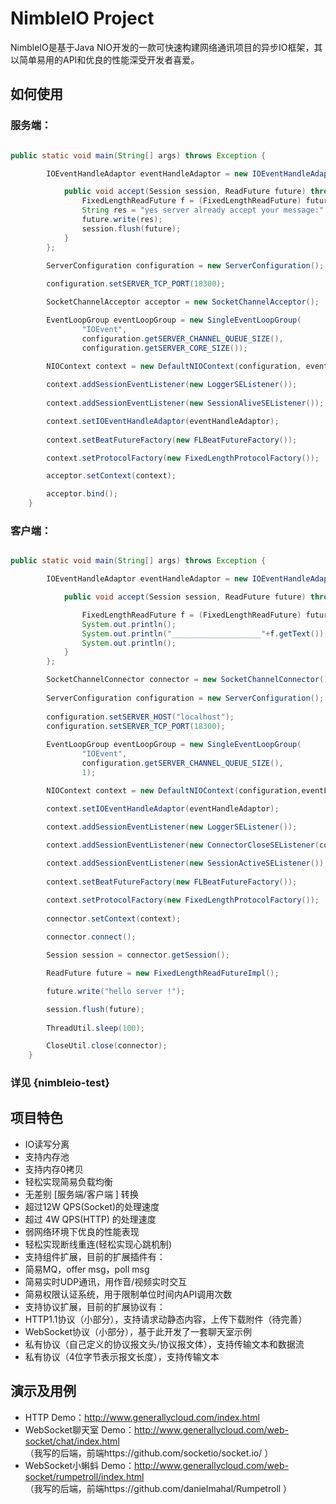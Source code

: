 
# NimbleIO Project

NimbleIO是基于Java NIO开发的一款可快速构建网络通讯项目的异步IO框架，其以简单易用的API和优良的性能深受开发者喜爱。

## 如何使用

### 服务端：

```Java

public static void main(String[] args) throws Exception {

		IOEventHandleAdaptor eventHandleAdaptor = new IOEventHandleAdaptor() {

			public void accept(Session session, ReadFuture future) throws Exception {
				FixedLengthReadFuture f = (FixedLengthReadFuture) future;
				String res = "yes server already accept your message:" + f.getText();
				future.write(res);
				session.flush(future);
			}
		};

		ServerConfiguration configuration = new ServerConfiguration();
		
		configuration.setSERVER_TCP_PORT(18300);

		SocketChannelAcceptor acceptor = new SocketChannelAcceptor();

		EventLoopGroup eventLoopGroup = new SingleEventLoopGroup(
				"IOEvent",
				configuration.getSERVER_CHANNEL_QUEUE_SIZE(),
				configuration.getSERVER_CORE_SIZE());

		NIOContext context = new DefaultNIOContext(configuration, eventLoopGroup);
		
		context.addSessionEventListener(new LoggerSEListener());
		
		context.addSessionEventListener(new SessionAliveSEListener());

		context.setIOEventHandleAdaptor(eventHandleAdaptor);
		
		context.setBeatFutureFactory(new FLBeatFutureFactory());

		context.setProtocolFactory(new FixedLengthProtocolFactory());

		acceptor.setContext(context);

		acceptor.bind();
	}

```

### 客户端：

```Java

public static void main(String[] args) throws Exception {

		IOEventHandleAdaptor eventHandleAdaptor = new IOEventHandleAdaptor() {

			public void accept(Session session, ReadFuture future) throws Exception {

				FixedLengthReadFuture f = (FixedLengthReadFuture) future;
				System.out.println();
				System.out.println("____________________"+f.getText());
				System.out.println();
			}
		};

		SocketChannelConnector connector = new SocketChannelConnector();
		
		ServerConfiguration configuration = new ServerConfiguration();
		
		configuration.setSERVER_HOST("localhost");
		configuration.setSERVER_TCP_PORT(18300);
		
		EventLoopGroup eventLoopGroup = new SingleEventLoopGroup(
				"IOEvent", 
				configuration.getSERVER_CHANNEL_QUEUE_SIZE(),
				1);

		NIOContext context = new DefaultNIOContext(configuration,eventLoopGroup);

		context.setIOEventHandleAdaptor(eventHandleAdaptor);
		
		context.addSessionEventListener(new LoggerSEListener());

		context.addSessionEventListener(new ConnectorCloseSEListener(connector));

		context.addSessionEventListener(new SessionActiveSEListener());
		
		context.setBeatFutureFactory(new FLBeatFutureFactory());

		context.setProtocolFactory(new FixedLengthProtocolFactory());
		
		connector.setContext(context);
		
		connector.connect();

		Session session = connector.getSession();

		ReadFuture future = new FixedLengthReadFutureImpl();

		future.write("hello server !");

		session.flush(future);
		
		ThreadUtil.sleep(100);

		CloseUtil.close(connector);
	}

```

###	详见 {nimbleio-test}

## 项目特色

* IO读写分离
* 支持内存池
* 支持内存0拷贝
* 轻松实现简易负载均衡
* 无差别 [服务端/客户端 ] 转换
* 超过12W QPS(Socket)的处理速度
* 超过 4W QPS(HTTP)  的处理速度
* 弱网络环境下优良的性能表现
* 轻松实现断线重连(轻松实现心跳机制)
* 支持组件扩展，目前的扩展插件有：
 * 简易MQ，offer msg，poll msg
 * 简易实时UDP通讯，用作音/视频实时交互
 * 简易权限认证系统，用于限制单位时间内API调用次数
* 支持协议扩展，目前的扩展协议有：
 * HTTP1.1协议（小部分），支持请求动静态内容，上传下载附件（待完善）
 * WebSocket协议（小部分），基于此开发了一套聊天室示例
 * 私有协议（自己定义的协议报文头/协议报文体），支持传输文本和数据流
 * 私有协议（4位字节表示报文长度），支持传输文本

## 演示及用例
* HTTP Demo：http://www.generallycloud.com/index.html
* WebSocket聊天室 Demo：http://www.generallycloud.com/web-socket/chat/index.html                                
 （我写的后端，前端https://github.com/socketio/socket.io/ ）
* WebSocket小蝌蚪 Demo：http://www.generallycloud.com/web-socket/rumpetroll/index.html                                
 （我写的后端，前端https://github.com/danielmahal/Rumpetroll ）
